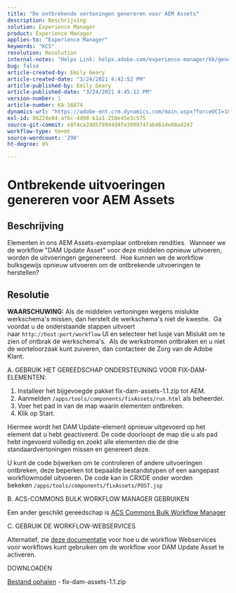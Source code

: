 ```yaml
---
title: "De ontbrekende vertoningen genereren voor AEM Assets"
description: Beschrijving
solution: Experience Manager
product: Experience Manager
applies-to: "Experience Manager"
keywords: "KCS"
resolution: Resolution
internal-notes: "Helpx Link: helpx.adobe.com/experience-manager/kb/generating-the-missing-renditions-for-aem-assets.html"
bug: false
article-created-by: Emily Geary
article-created-date: "3/24/2021 4:42:52 PM"
article-published-by: Emily Geary
article-published-date: "3/24/2021 4:45:12 PM"
version-number: 1
article-number: KA-16874
dynamics-url: "https://adobe-ent.crm.dynamics.com/main.aspx?forceUCI=1&pagetype=entityrecord&etn=knowledgearticle&id=59bcb0f3-bf8c-eb11-a812-000d3a58b9d1"
exl-id: 86224e84-af6c-4d98-b1a1-258e45e3c575
source-git-commit: e8f4ca2dd578944d4fe399074fab461de88ad247
workflow-type: tm+mt
source-wordcount: '298'
ht-degree: 0%

---
```


# Ontbrekende uitvoeringen genereren voor AEM Assets

## Beschrijving


Elementen in ons AEM Assets-exemplaar ontbreken rendities.  Wanneer we de workflow &quot;DAM Update Asset&quot; voor deze middelen opnieuw uitvoeren, worden de uitvoeringen gegenereerd.  Hoe kunnen we de workflow bulksgewijs opnieuw uitvoeren om de ontbrekende uitvoeringen te herstellen?


## Resolutie


<b>WAARSCHUWING:</b> Als de middelen vertoningen wegens mislukte werkschema&#39;s missen, dan herstelt de werkschema&#39;s niet de kwestie.  Ga voordat u de onderstaande stappen uitvoert naar `http://host:port/workflow` UI en selecteer het lusje van Mislukt om te zien of ontbrak de werkschema&#39;s.  Als de werkstromen ontbraken en u niet de worteloorzaak kunt zuiveren, dan contacteer de Zorg van de Adobe Klant.

A. GEBRUIK HET GEREEDSCHAP ONDERSTEUNING VOOR FIX-DAM-ELEMENTEN:

1. Installeer het bijgevoegde pakket fix-dam-assets-1.1.zip tot AEM.
2. Aanmelden `/apps/tools/components/fixAssets/run.html` als beheerder.
3. Voer het pad in van de map waarin elementen ontbreken.
4. Klik op Start.


Hiermee wordt het DAM Update-element opnieuw uitgevoerd op het element dat u hebt geactiveerd. De code doorloopt de map die u als pad hebt ingevoerd volledig en zoekt alle elementen die de drie standaardvertoningen missen en genereert deze.

U kunt de code bijwerken om te controleren of andere uitvoeringen ontbreken, deze beperken tot bepaalde bestandstypen of een aangepast workflowmodel uitvoeren. De code kan in CRXDE onder worden bekeken `/apps/tools/components/fixAssets/POST.jsp`



B. ACS-COMMONS BULK WORKFLOW MANAGER GEBRUIKEN

Een ander geschikt gereedschap is [ACS Commons Bulk Workflow Manager](https://adobe-consulting-services.github.io/acs-aem-commons/features/bulk-workflow-manager/index.html)



C. GEBRUIK DE WORKFLOW-WEBSERVICES

Alternatief, zie [deze documentatie](https://helpx.adobe.com/experience-manager/6-2/sites/developing/using/wf-program-interaction.html#Creating,%20Reading%20or%20Deleting%20Workflow%20Models) voor hoe u de workflow Webservices voor workflows kunt gebruiken om de workflow voor DAM Update Asset te activeren.

DOWNLOADEN

[Bestand ophalen](https://helpx.adobe.com/content/dam/help/en/experience-manager/kb/generating-the-missing-renditions-for-aem-assets/_jcr_content/main-pars/download_section/download-1/fix-dam-assets-11.zip "fix-dam-assets-1.1.zip") - fix-dam-assets-1.1.zip
